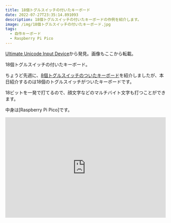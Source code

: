 ```yaml
---
title: 18個トグルスイッチの付いたキーボード
date: 2022-07-27T23:35:14.891093
description: 18個トグルスイッチの付いたキーボードの作例を紹介します。
image: /img/18個トグルスイッチの付いたキーボード.jpg
tags:
  - 自作キーボード
  - Raspberry Pi Pico
---
```

[Ultimate Unicode Input Device](https://hackaday.io/project/186191-ultimate-unicode-input-device)から発見。画像もここから転載。

18個トグルスイッチの付いたキーボード。

ちょうど先週に、[8個トグルスイッチのついたキーボード](../8%E3%83%93%E3%83%83%E3%83%88%E5%85%A5%E5%8A%9B%E3%82%AD%E3%83%BC%E3%83%9C%E3%83%BC%E3%83%89/)を紹介しましたが、本日紹介するのは18個のトグルスイッチがついたキーボードです。

18ビットを一発で打てるので、顔文字などのマルチバイト文字も打つことができます。

中身は[Raspberry Pi Pico]です。

<iframe width="100%" height="315" src="https://www.youtube.com/embed/uZBIUCz9dhA" title="YouTube video player" frameborder="0" allow="accelerometer; autoplay; clipboard-write; encrypted-media; gyroscope; picture-in-picture" allowfullscreen></iframe>


